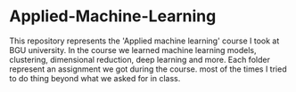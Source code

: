# Applied-Machine-Learning
This repository represents the 'Applied machine learning' course I took at BGU university. In the course we learned machine learning models, clustering, 
dimensional reduction, deep learning and more.
Each folder represent an assignment we got during the course. most of the times I tried to do thing beyond what we asked for in class.
